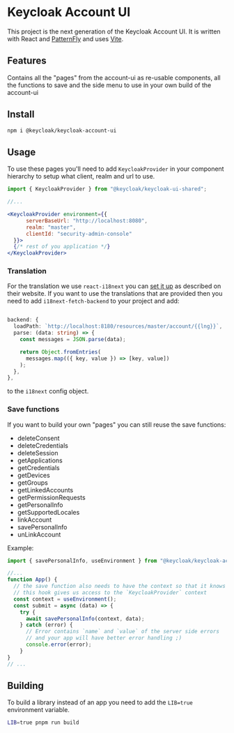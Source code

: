 # Keycloak Account UI

This project is the next generation of the Keycloak Account UI. It is written with React and [PatternFly](https://www.patternfly.org/) and uses [Vite](https://vitejs.dev/guide/).

## Features

Contains all the "pages" from the account-ui as re-usable components, all the functions to save and the side menu to use in your own build of the account-ui

## Install

```bash
npm i @keycloak/keycloak-account-ui
```

## Usage

To use these pages you'll need to add `KeycloakProvider` in your component hierarchy to setup what client, realm and url to use.

```jsx
import { KeycloakProvider } from "@keycloak/keycloak-ui-shared";

//...

<KeycloakProvider environment={{
      serverBaseUrl: "http://localhost:8080",
      realm: "master",
      clientId: "security-admin-console"
  }}>
  {/* rest of you application */}
</KeycloakProvider>
```

### Translation

For the translation we use `react-i18next` you can [set it up](https://react.i18next.com/) as described on their website.
If you want to use the translations that are provided then you need to add `i18next-fetch-backend` to your project and add:

```ts

backend: {
  loadPath: `http://localhost:8180/resources/master/account/{{lng}}`,
  parse: (data: string) => {
    const messages = JSON.parse(data);

    return Object.fromEntries(
      messages.map(({ key, value }) => [key, value])
    );
  },
},
```
to the `i18next` config object.

### Save functions

If you want to build your own "pages" you can still reuse the save functions:
 * deleteConsent
 * deleteCredentials
 * deleteSession
 * getApplications
 * getCredentials
 * getDevices
 * getGroups
 * getLinkedAccounts
 * getPermissionRequests
 * getPersonalInfo
 * getSupportedLocales
 * linkAccount
 * savePersonalInfo
 * unLinkAccount

Example:
```ts
import { savePersonalInfo, useEnvironment } from "@keycloak/keycloak-account-ui";

//...
function App() {
  // the save function also needs to have the context so that it knows where to POST
  // this hook gives us access to the `KeycloakProvider` context
  const context = useEnvironment();
  const submit = async (data) => {
    try {
      await savePersonalInfo(context, data);
    } catch (error) {
      // Error contains `name` and `value` of the server side errors
      // and your app will have better error handling ;)
      console.error(error);
    }
}
// ...
```
## Building

To build a library instead of an app you need to add the `LIB=true` environment variable.

```bash
LIB=true pnpm run build
```